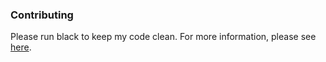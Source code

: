 ### Contributing

Please run black to keep my code clean.
For more information, please see [here](https://github.com/Kreusada/Kreusada-Cogs/blob/master/README.rst).

